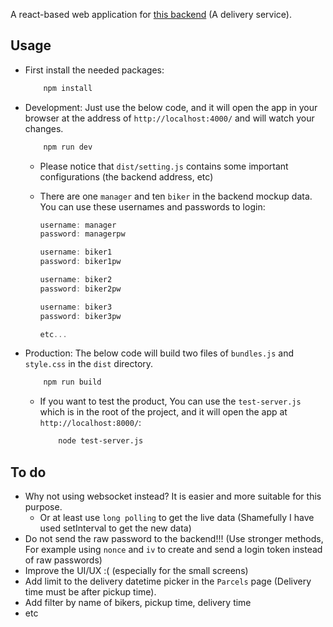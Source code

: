 
A react-based web application for [this backend](https://github.com/Ashkanph/deliveryServiceBackend) (A delivery service).

## Usage

* First install the needed packages:

    ```bash
        npm install
    ```

* Development: Just use the below code, and it will open the app in your browser at the address of `http://localhost:4000/` and will watch your changes.

    ```bash
        npm run dev
    ```

    * Please notice that `dist/setting.js` contains some important configurations (the backend address, etc)
    * There are one `manager` and ten `biker` in the backend mockup data. You can use these usernames and passwords to login:

        ```javascript
        username: manager
        password: managerpw

        username: biker1
        password: biker1pw

        username: biker2
        password: biker2pw

        username: biker3
        password: biker3pw

        etc...
        ```

* Production: The below code will build two files of `bundles.js` and `style.css` in the `dist` directory.

    ```bash
        npm run build
    ```

    * If you want to test the product, You can use the `test-server.js` which is in the root of the project, and it will open the app at `http://localhost:8000/`:
        
        ```bash
            node test-server.js
        ```

## To do
  * Why not using websocket instead? It is easier and more suitable for this purpose.
    * Or at least use `long polling` to get the live data (Shamefully I have used setInterval to get the new data)
  * Do not send the raw password to the backend!!! (Use stronger methods, For example using `nonce` and `iv` to create and send a login token instead of raw passwords) 
  * Improve the UI/UX :( (especially for the small screens)
  * Add limit to the delivery datetime picker in the `Parcels` page (Delivery time must be after pickup time).
  * Add filter by name of bikers, pickup time, delivery time
  * etc